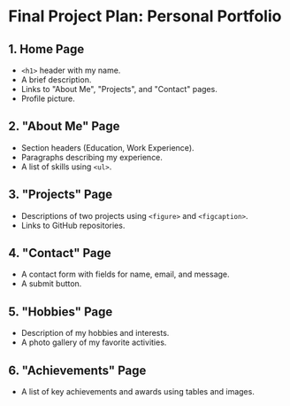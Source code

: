 # Final Project Plan: Personal Portfolio

## 1. Home Page
- `<h1>` header with my name.
- A brief description.
- Links to "About Me", "Projects", and "Contact" pages.
- Profile picture.

## 2. "About Me" Page
- Section headers (Education, Work Experience).
- Paragraphs describing my experience.
- A list of skills using `<ul>`.

## 3. "Projects" Page
- Descriptions of two projects using `<figure>` and `<figcaption>`.
- Links to GitHub repositories.

## 4. "Contact" Page
- A contact form with fields for name, email, and message.
- A submit button.

## 5. "Hobbies" Page
- Description of my hobbies and interests.
- A photo gallery of my favorite activities.

## 6. "Achievements" Page
- A list of key achievements and awards using tables and images.
